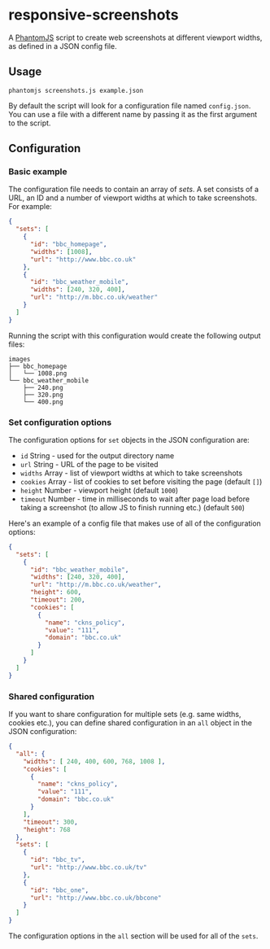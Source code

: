 # responsive-screenshots

A [PhantomJS](http://phantomjs.org/) script to create web screenshots at different viewport widths, as defined in a JSON config file.

## Usage

```
phantomjs screenshots.js example.json
```

By default the script will look for a configuration file named `config.json`. You can use a file with a different name by passing it as the first argument to the script.

## Configuration

### Basic example

The configuration file needs to contain an array of _sets_. A set consists of a URL, an ID and a number of viewport widths at which to take screenshots. For example:

```json
{
  "sets": [
    {
      "id": "bbc_homepage",
      "widths": [1008], 
      "url": "http://www.bbc.co.uk"
    },
    {
      "id": "bbc_weather_mobile",
      "widths": [240, 320, 400],
      "url": "http://m.bbc.co.uk/weather"
    }
  ]
}
```

Running the script with this configuration would create the following output files:

```
images
├── bbc_homepage
│   └── 1008.png
└── bbc_weather_mobile
    ├── 240.png
    ├── 320.png
    └── 400.png
```

### Set configuration options

The configuration options for `set` objects in the JSON configuration are:

* `id` String - used for the output directory name
* `url` String - URL of the page to be visited
* `widths` Array - list of viewport widths at which to take screenshots
* `cookies` Array - list of cookies to set before visiting the page (default `[]`)
* `height` Number - viewport height (default `1000`)
* `timeout` Number - time in milliseconds to wait after page load before taking a screenshot (to allow JS to finish running etc.) (default `500`)

Here's an example of a config file that makes use of all of the configuration options:

```json
{
  "sets": [
    {
      "id": "bbc_weather_mobile",
      "widths": [240, 320, 400],
      "url": "http://m.bbc.co.uk/weather",
      "height": 600,
      "timeout": 200,
      "cookies": [
        {
          "name": "ckns_policy",
          "value": "111",
          "domain": "bbc.co.uk"
        }
      ]
    }
  ]
}
```

### Shared configuration

If you want to share configuration for multiple sets (e.g. same widths, cookies etc.), you can define shared configuration in an `all` object in the JSON configuration:

```json
{
  "all": {
    "widths": [ 240, 400, 600, 768, 1008 ],
    "cookies": [
      {
        "name": "ckns_policy",
        "value": "111",
        "domain": "bbc.co.uk"
      }
    ],
    "timeout": 300,
    "height": 768
  },
  "sets": [
    {
      "id": "bbc_tv",
      "url": "http://www.bbc.co.uk/tv"
    },
    {
      "id": "bbc_one",
      "url": "http://www.bbc.co.uk/bbcone"
    }
  ]
}
```

The configuration options in the `all` section will be used for all of the `sets`.
